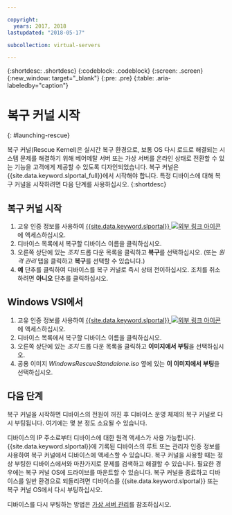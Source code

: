 ```yaml
---

copyright:
  years: 2017, 2018
lastupdated: "2018-05-17"

subcollection: virtual-servers

---
```


{:shortdesc: .shortdesc}
{:codeblock: .codeblock}
{:screen: .screen}
{:new_window: target="_blank"}
{:pre: .pre}
{:table: .aria-labeledby="caption"}


# 복구 커널 시작
{: #launching-rescue}

복구 커널(Rescue Kernel)은 실시간 복구 환경으로, 보통 OS 다시 로드로 해결되는 시스템 문제를 해결하기 위해 베어메탈 서버 또는 가상 서버를 온라인 상태로 전환할 수 있는 기능을 고객에게 제공할 수 있도록 디자인되었습니다. 복구 커널은 {{site.data.keyword.slportal_full}}에서 시작해야 합니다. 특정 디바이스에 대해 복구 커널을 시작하려면 다음 단계를 사용하십시오.
{:shortdesc}

## 복구 커널 시작

1. 고유 인증 정보를 사용하여 [{{site.data.keyword.slportal}} ![외부 링크 아이콘](../icons/launch-glyph.svg "외부 링크 아이콘")](https://control.softlayer.com/)에 액세스하십시오.
2. 디바이스 목록에서 복구할 디바이스 이름을 클릭하십시오.
3. 오른쪽 상단에 있는 *조치* 드롭 다운 목록을 클릭하고 **복구**를 선택하십시오. (또는 *원격 관리* 탭을 클릭하고 **복구**를 선택할 수 있습니다.)
4. **예** 단추를 클릭하여 디바이스를 복구 커널로 즉시 상태 전이하십시오. 조치를 취소하려면 **아니오** 단추를 클릭하십시오.

## Windows VSI에서

1. 고유 인증 정보를 사용하여 [{{site.data.keyword.slportal}} ![외부 링크 아이콘](../icons/launch-glyph.svg "외부 링크 아이콘")](https://control.softlayer.com/)에 액세스하십시오.
2. 디바이스 목록에서 복구할 디바이스 이름을 클릭하십시오.
3. 오른쪽 상단에 있는 *조치* 드롭 다운 목록을 클릭하고 **이미지에서 부팅**을 선택하십시오.
4. 공용 이미지 *WindowsRescueStandalone.iso* 옆에 있는 **이 이미지에서 부팅**을 선택하십시오.


## 다음 단계
복구 커널을 시작하면 디바이스의 전원이 꺼진 후 디바이스 운영 체제의 복구 커널로 다시 부팅됩니다. 여기에는 몇 분 정도 소요될 수 있습니다.

디바이스의 IP 주소로부터 디바이스에 대한 원격 액세스가 사용 가능합니다. {{site.data.keyword.slportal}}에 기록된 디바이스의 루트 또는 관리자 인증 정보를 사용하여 복구 커널에서 디바이스에 액세스할 수 있습니다. 복구 커널을 사용할 때는 정상 부팅한 디바이스에서와 마찬가지로 문제를 검색하고 해결할 수 있습니다. 필요한 경우에는 복구 커널 OS에 드라이브를 마운트할 수 있습니다. 복구 커널을 종료하고 디바이스를 일반 환경으로 되돌리려면 디바이스를 {{site.data.keyword.slportal}} 또는 복구 커널 OS에서 다시 부팅하십시오.

디바이스를 다시 부팅하는 방법은 [가상 서버 관리](/docs/vsi?topic=virtual-servers-managing-virtual-servers)를 참조하십시오.
